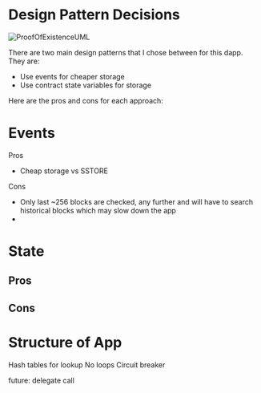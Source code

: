 # Design Pattern Decisions

![ProofOfExistenceUML](https://raw.githubusercontent.com/xMNG/proof-of-existence/master/githubImages/contractsUML.svg "Contracts UML SVG")

There are two main design patterns that I chose between for this dapp. They are:

- Use events for cheaper storage 
- Use contract state variables for storage

Here are the pros and cons for each approach:

# Events

Pros
- Cheap storage vs SSTORE

Cons
- Only last ~256 blocks are checked, any further and will have to search historical blocks which may slow down the app
- 

# State
Pros
-

Cons
-



# Structure of App
Hash tables for lookup
No loops
Circuit breaker

future: delegate call